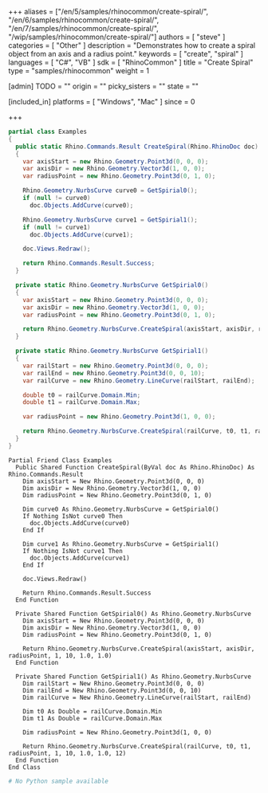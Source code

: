 +++
aliases = ["/en/5/samples/rhinocommon/create-spiral/", "/en/6/samples/rhinocommon/create-spiral/", "/en/7/samples/rhinocommon/create-spiral/", "/wip/samples/rhinocommon/create-spiral/"]
authors = [ "steve" ]
categories = [ "Other" ]
description = "Demonstrates how to create a spiral object from an axis and a radius point."
keywords = [ "create", "spiral" ]
languages = [ "C#", "VB" ]
sdk = [ "RhinoCommon" ]
title = "Create Spiral"
type = "samples/rhinocommon"
weight = 1

[admin]
TODO = ""
origin = ""
picky_sisters = ""
state = ""

[included_in]
platforms = [ "Windows", "Mac" ]
since = 0

+++

<div class="codetab-content" id="cs">

```cs
partial class Examples
{
  public static Rhino.Commands.Result CreateSpiral(Rhino.RhinoDoc doc)
  {
    var axisStart = new Rhino.Geometry.Point3d(0, 0, 0);
    var axisDir = new Rhino.Geometry.Vector3d(1, 0, 0);
    var radiusPoint = new Rhino.Geometry.Point3d(0, 1, 0);

    Rhino.Geometry.NurbsCurve curve0 = GetSpirial0();
    if (null != curve0)
      doc.Objects.AddCurve(curve0);

    Rhino.Geometry.NurbsCurve curve1 = GetSpirial1();
    if (null != curve1)
      doc.Objects.AddCurve(curve1);

    doc.Views.Redraw();

    return Rhino.Commands.Result.Success;
  }

  private static Rhino.Geometry.NurbsCurve GetSpirial0()
  {
    var axisStart = new Rhino.Geometry.Point3d(0, 0, 0);
    var axisDir = new Rhino.Geometry.Vector3d(1, 0, 0);
    var radiusPoint = new Rhino.Geometry.Point3d(0, 1, 0);

    return Rhino.Geometry.NurbsCurve.CreateSpiral(axisStart, axisDir, radiusPoint, 1, 10, 1.0, 1.0);
  }

  private static Rhino.Geometry.NurbsCurve GetSpirial1()
  {
    var railStart = new Rhino.Geometry.Point3d(0, 0, 0);
    var railEnd = new Rhino.Geometry.Point3d(0, 0, 10);
    var railCurve = new Rhino.Geometry.LineCurve(railStart, railEnd);

    double t0 = railCurve.Domain.Min;
    double t1 = railCurve.Domain.Max;

    var radiusPoint = new Rhino.Geometry.Point3d(1, 0, 0);

    return Rhino.Geometry.NurbsCurve.CreateSpiral(railCurve, t0, t1, radiusPoint, 1, 10, 1.0, 1.0, 12);
  }
}
```

</div>


<div class="codetab-content" id="vb">

```vbnet
Partial Friend Class Examples
  Public Shared Function CreateSpiral(ByVal doc As Rhino.RhinoDoc) As Rhino.Commands.Result
	Dim axisStart = New Rhino.Geometry.Point3d(0, 0, 0)
	Dim axisDir = New Rhino.Geometry.Vector3d(1, 0, 0)
	Dim radiusPoint = New Rhino.Geometry.Point3d(0, 1, 0)

	Dim curve0 As Rhino.Geometry.NurbsCurve = GetSpirial0()
	If Nothing IsNot curve0 Then
	  doc.Objects.AddCurve(curve0)
	End If

	Dim curve1 As Rhino.Geometry.NurbsCurve = GetSpirial1()
	If Nothing IsNot curve1 Then
	  doc.Objects.AddCurve(curve1)
	End If

	doc.Views.Redraw()

	Return Rhino.Commands.Result.Success
  End Function

  Private Shared Function GetSpirial0() As Rhino.Geometry.NurbsCurve
	Dim axisStart = New Rhino.Geometry.Point3d(0, 0, 0)
	Dim axisDir = New Rhino.Geometry.Vector3d(1, 0, 0)
	Dim radiusPoint = New Rhino.Geometry.Point3d(0, 1, 0)

	Return Rhino.Geometry.NurbsCurve.CreateSpiral(axisStart, axisDir, radiusPoint, 1, 10, 1.0, 1.0)
  End Function

  Private Shared Function GetSpirial1() As Rhino.Geometry.NurbsCurve
	Dim railStart = New Rhino.Geometry.Point3d(0, 0, 0)
	Dim railEnd = New Rhino.Geometry.Point3d(0, 0, 10)
	Dim railCurve = New Rhino.Geometry.LineCurve(railStart, railEnd)

	Dim t0 As Double = railCurve.Domain.Min
	Dim t1 As Double = railCurve.Domain.Max

	Dim radiusPoint = New Rhino.Geometry.Point3d(1, 0, 0)

	Return Rhino.Geometry.NurbsCurve.CreateSpiral(railCurve, t0, t1, radiusPoint, 1, 10, 1.0, 1.0, 12)
  End Function
End Class
```

</div>


<div class="codetab-content" id="py">

```python
# No Python sample available
```

</div>

